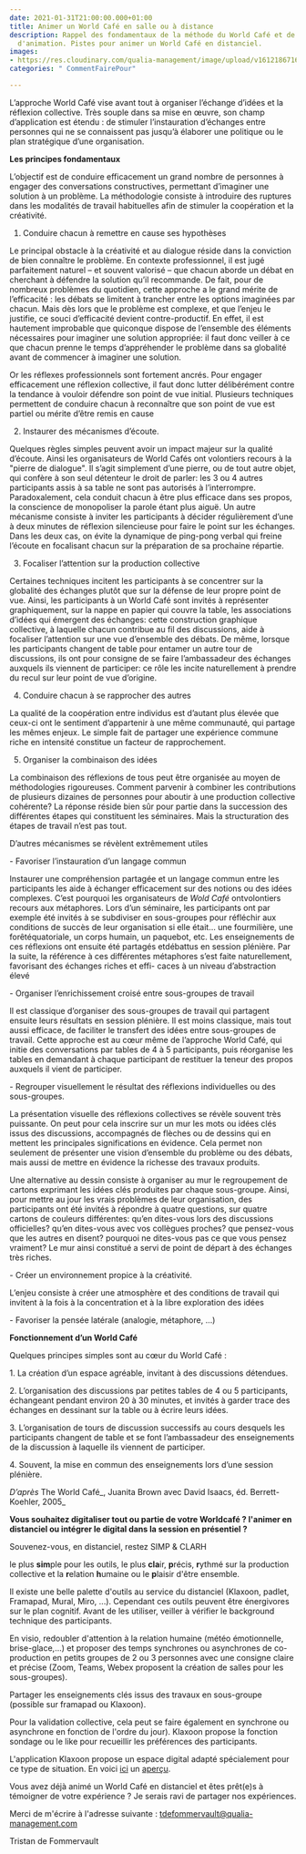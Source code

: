 ```yaml
---
date: 2021-01-31T21:00:00.000+01:00
title: Animer un World Café en salle ou à distance
description: Rappel des fondamentaux de la méthode du World Café et de son processus
  d'animation. Pistes pour animer un World Café en distanciel.
images:
- https://res.cloudinary.com/qualia-management/image/upload/v1612186716/tdf/worldcafe_dockcn.jpg
categories: " CommentFairePour"

---
```

L’approche World Café vise avant tout à organiser l’échange d’idées et la réflexion collective. Très souple dans sa mise en œuvre, son champ d’application est étendu : de stimuler l’instauration d’échanges entre personnes qui ne se connaissent pas jusqu’à élaborer une politique ou le plan stratégique d’une organisation.

**Les principes fondamentaux**

L’objectif est de conduire efficacement un grand nombre de personnes à engager des conversations constructives, permettant d’imaginer une solution à un problème. La méthodologie consiste à introduire des ruptures dans les modalités de travail habituelles afin de stimuler la coopération et la créativité.

1. Conduire chacun à remettre en cause ses hypothèses

Le principal obstacle à la créativité et au dialogue réside dans la conviction de bien connaître le problème. En contexte professionnel, il est jugé parfaitement naturel – et souvent valorisé – que chacun aborde un débat en cherchant à défendre la solution qu’il recommande. De fait, pour de nombreux problèmes du quotidien, cette approche a le grand mérite de l’efficacité : les débats se limitent à trancher entre les options imaginées par chacun. Mais dès lors que le problème est complexe, et que l’enjeu le justifie, ce souci d’efficacité devient contre-productif. En effet, il est hautement improbable que quiconque dispose de l’ensemble des éléments nécessaires pour imaginer une solution appropriée: il faut donc veiller à ce que chacun prenne le temps d’appréhender le problème dans sa globalité avant de commencer à imaginer une solution.

Or les réflexes professionnels sont fortement ancrés. Pour engager efficacement une réflexion collective, il faut donc lutter délibérément contre la tendance à vouloir défendre son point de vue initial. Plusieurs techniques permettent de conduire chacun à reconnaître que son point de vue est partiel ou mérite d’être remis en cause

2. Instaurer des mécanismes d’écoute.

Quelques règles simples peuvent avoir un impact majeur sur la qualité d’écoute. Ainsi les organisateurs de World Cafés ont volontiers recours à la "pierre de dialogue". Il s’agit simplement d’une pierre, ou de tout autre objet, qui confère à son seul détenteur le droit de parler: les 3 ou 4 autres participants assis à sa table ne sont pas autorisés à l’interrompre. Paradoxalement, cela conduit chacun à être plus efficace dans ses propos, la conscience de monopoliser la parole étant plus aiguë. Un autre mécanisme consiste à inviter les participants à décider régulièrement d’une à deux minutes de réflexion silencieuse pour faire le point sur les échanges. Dans les deux cas, on évite la dynamique de ping-pong verbal qui freine l’écoute en focalisant chacun sur la préparation de sa prochaine répartie.

3. Focaliser l’attention sur la production collective

Certaines techniques incitent les participants à se concentrer sur la globalité des échanges plutôt que sur la défense de leur propre point de vue. Ainsi, les participants à un World Café sont invités à représenter graphiquement, sur la nappe en papier qui couvre la table, les associations d’idées qui émergent des échanges: cette construction graphique collective, à laquelle chacun contribue au fil des discussions, aide à focaliser l’attention sur une vue d’ensemble des débats. De même, lorsque les participants changent de table pour entamer un autre tour de discussions, ils ont pour consigne de se faire l’ambassadeur des échanges auxquels ils viennent de participer: ce rôle les incite naturellement à prendre du recul sur leur point de vue d’origine.

4. Conduire chacun à se rapprocher des autres

La qualité de la coopération entre individus est d’autant plus élevée que ceux-ci ont le sentiment d’appartenir à une même communauté, qui partage les mêmes enjeux. Le simple fait de partager une expérience commune riche en intensité constitue un facteur de rapprochement.

5. Organiser la combinaison des idées

La combinaison des réflexions de tous peut être organisée au moyen de méthodologies rigoureuses. Comment parvenir à combiner les contributions de plusieurs dizaines de personnes pour aboutir à une production collective cohérente? La réponse réside bien sûr pour partie dans la succession des différentes étapes qui constituent les séminaires. Mais la structuration des étapes de travail n’est pas tout.

D’autres mécanismes se révèlent extrêmement utiles

\- Favoriser l’instauration d’un langage commun

Instaurer une compréhension partagée et un langage commun entre les participants les aide à échanger efficacement sur des notions ou des idées complexes. C’est pourquoi les organisateurs de _Wold Café_ ontvolontiers recours aux métaphores. Lors d’un séminaire, les participants ont par exemple été invités à se subdiviser en sous-groupes pour réfléchir aux conditions de succès de leur organisation si elle était… une fourmilière, une forêtéquatoriale, un corps humain, un paquebot, etc. Les enseignements de ces réflexions ont ensuite été partagés etdébattus en session plénière. Par la suite, la référence à ces différentes métaphores s’est faite naturellement, favorisant des échanges riches et effi- caces à un niveau d’abstraction élevé

\- Organiser l’enrichissement croisé entre sous-groupes de travail

Il est classique d’organiser des sous-groupes de travail qui partagent ensuite leurs résultats en session plénière. Il est moins classique, mais tout aussi efficace, de faciliter le transfert des idées entre sous-groupes de travail. Cette approche est au cœur même de l’approche World Café, qui initie des conversations par tables de 4 à 5 participants, puis réorganise les tables en demandant à chaque participant de restituer la teneur des propos auxquels il vient de participer.

\- Regrouper visuellement le résultat des réflexions individuelles ou des sous-groupes.

La présentation visuelle des réflexions collectives se révèle souvent très puissante. On peut pour cela inscrire sur un mur les mots ou idées clés issus des discussions, accompagnés de flèches ou de dessins qui en mettent les principales significations en évidence. Cela permet non seulement de présenter une vision d’ensemble du problème ou des débats, mais aussi de mettre en évidence la richesse des travaux produits.

Une alternative au dessin consiste à organiser au mur le regroupement de cartons exprimant les idées clés produites par chaque sous-groupe. Ainsi, pour mettre au jour les vrais problèmes de leur organisation, des participants ont été invités à répondre à quatre questions, sur quatre cartons de couleurs différentes: qu’en dites-vous lors des discussions officielles? qu’en dites-vous avec vos collègues proches? que pensez-vous que les autres en disent? pourquoi ne dites-vous pas ce que vous pensez vraiment? Le mur ainsi constitué a servi de point de départ à des échanges très riches.

\- Créer un environnement propice à la créativité.

L’enjeu consiste à créer une atmosphère et des conditions de travail qui invitent à la fois à la concentration et à la libre exploration des idées

\- Favoriser la pensée latérale (analogie, métaphore, …)

**Fonctionnement d’un World Café**

Quelques principes simples sont au cœur du World Café :

1\. La création d’un espace agréable, invitant à des discussions détendues.

2\. L’organisation des discussions par petites tables de 4 ou 5 participants, échangeant pendant environ 20 à 30 minutes, et invités à garder trace des échanges en dessinant sur la table ou à écrire leurs idées.

3\. L’organisation de tours de discussion successifs au cours desquels les participants changent de table et se font l’ambassadeur des enseignements de la discussion à laquelle ils viennent de participer.

4\. Souvent, la mise en commun des enseignements lors d’une session plénière.

_D’après_ The World Café_, Juanita Brown avec David Isaacs, éd. Berrett-Koehler, 2005_

**Vous souhaitez digitaliser tout ou partie de votre Worldcafé ? l'animer en distanciel ou intégrer le digital dans la session en présentiel ?**

Souvenez-vous, en distanciel, restez SIMP & CLARH

le plus **sim**ple pour les outils, le plus **cla**ir, **p**récis, **r**ythmé sur la production collective et la **r**elation **h**umaine ou le **p**laisir d'être ensemble.

Il existe une belle palette d'outils au service du distanciel (Klaxoon, padlet, Framapad, Mural, Miro, ...). Cependant ces outils peuvent être énergivores sur le plan cognitif. Avant de les utiliser, veiller à vérifier le background technique des participants.

En visio, redoubler d'attention à la relation humaine (météo émotionnelle, brise-glace,...) et proposer des temps synchrones ou asynchrones de co-production en petits groupes de 2 ou 3 personnes avec une consigne claire et précise (Zoom, Teams, Webex proposent la création de salles pour les sous-groupes).

Partager les enseignements clés issus des travaux en sous-groupe (possible sur framapad ou Klaxoon).

Pour la validation collective, cela peut se faire également en synchrone ou asynchrone en fonction de l'ordre du jour). Klaxoon propose la fonction sondage ou le like pour recueillir les préférences des participants.

L'application Klaxoon propose un espace digital adapté spécialement pour ce type de situation. En voici [ici](https://klaxoon.com/fr/template/brainstorming-fr/world-cafe-lideation-collaborative-avec-plusieurs-sous-groupes) un [aperçu](https://app.klaxoon.com/join/KZ7WXNF).

Vous avez déjà animé un World Café en distanciel et êtes prêt(e)s à témoigner de votre expérience ? Je serais ravi de partager nos expériences.

Merci de m'écrire à l'adresse suivante : tdefommervault@qualia-management.com

Tristan de Fommervault